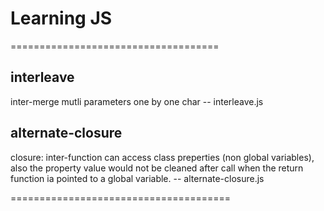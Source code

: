 # Learning JS


====================================

## interleave

inter-merge mutli parameters one by one char -- interleave.js


## alternate-closure

closure: inter-function can access class preperties (non global variables), also the property value would not be cleaned after call when the return function ia pointed to a global variable. -- alternate-closure.js


======================================

